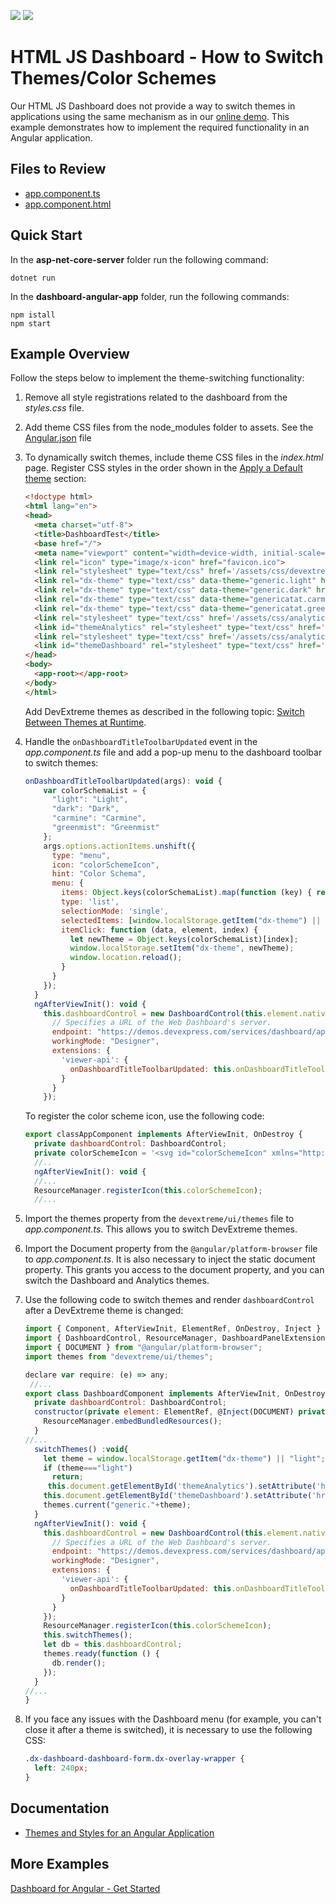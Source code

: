 <!-- default badges list -->
[![](https://img.shields.io/badge/Open_in_DevExpress_Support_Center-FF7200?style=flat-square&logo=DevExpress&logoColor=white)](https://supportcenter.devexpress.com/ticket/details/T828717)
[![](https://img.shields.io/badge/📖_How_to_use_DevExpress_Examples-e9f6fc?style=flat-square)](https://docs.devexpress.com/GeneralInformation/403183)
<!-- default badges end -->

# HTML JS Dashboard - How to Switch Themes/Color Schemes

Our HTML JS Dashboard does not provide a way to switch themes in applications using the same mechanism as in our [online demo](https://demos.devexpress.com/Dashboard/). This example demonstrates how to implement the required functionality in an Angular application.


## Files to Review

* [app.component.ts](./dashboard-angular-app/src/app/app.component.ts)
* [app.component.html](./dashboard-angular-app/src/app/app.component.html)

## Quick Start

In the **asp-net-core-server** folder run the following command:

```
dotnet run
```

In the **dashboard-angular-app** folder, run the following commands:

```
npm istall
npm start
```
## Example Overview

Follow the steps below to implement the theme-switching functionality:


1. Remove all style registrations related to the dashboard from the *styles.css* file.
1. Add theme CSS files from the node_modules folder to assets. See the [Angular.json](dashboard-angular-app/angular.json#L25-L40) file
1. To dynamically switch themes, include theme CSS files in the *index.html* page. Register CSS styles in the order shown in the [Apply a Default theme](https://docs.devexpress.com/Dashboard/119299#apply-a-built-in-theme) section:


    ```html
    <!doctype html>
    <html lang="en">
    <head>
      <meta charset="utf-8">
      <title>DashboardTest</title>
      <base href="/">
      <meta name="viewport" content="width=device-width, initial-scale=1">
      <link rel="icon" type="image/x-icon" href="favicon.ico">
      <link rel="stylesheet" type="text/css" href='/assets/css/devextreme/dx.common.css'/>
      <link rel="dx-theme" type="text/css" data-theme="generic.light" href='/assets/css/devextreme/dx.light.css' data-active="true" />
      <link rel="dx-theme" type="text/css" data-theme="generic.dark" href='/assets/css/devextreme/dx.dark.css' data-active="false" />
      <link rel="dx-theme" type="text/css" data-theme="genericatat.carmine" href='/assets/css/devextreme/dx.carmine.css' data-active="false" />
      <link rel="dx-theme" type="text/css" data-theme="genericatat.greenmist" href='/assets/css/devextreme/dx.greenmist.css' data-active="false" />
      <link rel="stylesheet" type="text/css" href='/assets/css/analytics/dx-analytics.common.css' />
      <link id="themeAnalytics" rel="stylesheet" type="text/css" href='/assets/css/analytics/dx-analytics.light.css' />
      <link rel="stylesheet" type="text/css" href='/assets/css/analytics/dx-querybuilder.css' />
      <link id="themeDashboard" rel="stylesheet" type="text/css" href='/assets/css/dashboard/dx-dashboard.light.css' />
    </head>
    <body>
      <app-root></app-root>
    </body>
    </html>
    ```

   Add DevExtreme themes as described in the following topic: [Switch Between Themes at Runtime](https://js.devexpress.com/Angular/Documentation/Guide/Themes_and_Styles/Predefined_Themes/#Switch_Between_Themes_at_Runtime).

4. Handle the `onDashboardTitleToolbarUpdated` event in the *app.component.ts* file and add a pop-up menu to the dashboard toolbar to switch themes:

 
    ```js  
    onDashboardTitleToolbarUpdated(args): void {  
        var colorSchemaList = {  
          "light": "Light",  
          "dark": "Dark",  
          "carmine": "Carmine",
          "greenmist": "Greenmist"
        };
        args.options.actionItems.unshift({  
          type: "menu",  
          icon: "colorSchemeIcon",  
          hint: "Color Schema",  
          menu: {  
            items: Object.keys(colorSchemaList).map(function (key) { return colorSchemaList[key] }),  
            type: 'list',  
            selectionMode: 'single',  
            selectedItems: [window.localStorage.getItem("dx-theme") || "light"],  
            itemClick: function (data, element, index) {  
              let newTheme = Object.keys(colorSchemaList)[index];  
              window.localStorage.setItem("dx-theme", newTheme);  
              window.location.reload();  
            }  
          }  
        });  
      }  
      ngAfterViewInit(): void {  
        this.dashboardControl = new DashboardControl(this.element.nativeElement.querySelector(".dashboard-container"), {  
          // Specifies a URL of the Web Dashboard's server.  
          endpoint: "https://demos.devexpress.com/services/dashboard/api",  
          workingMode: "Designer",  
          extensions: {  
            'viewer-api': {  
              onDashboardTitleToolbarUpdated: this.onDashboardTitleToolbarUpdated  
            }  
          }  
        });  
    ```

    To register the color scheme icon, use the following code:

    ```js
    export classAppComponent implements AfterViewInit, OnDestroy {  
      private dashboardControl: DashboardControl;  
      private colorSchemeIcon = '<svg id="colorSchemeIcon" xmlns="http://www.w3.org/2000/svg" viewBox="0 0 24 24"><defs><style>.dx_gray{fill:#7b7b7b;}</style></defs><title>Themes copy</title><path class="dx_gray" d="M12,3a9,9,0,0,0,0,18c7,0,1.35-3.13,3-5,1.4-1.59,6,4,6-4A9,9,0,0,0,12,3ZM5,10a2,2,0,1,1,2,2A2,2,0,0,1,5,10Zm3,7a2,2,0,1,1,2-2A2,2,0,0,1,8,17Zm3-8a2,2,0,1,1,2-2A2,2,0,0,1,11,9Zm5,1a2,2,0,1,1,2-2A2,2,0,0,1,16,10Z" /></svg>';  
      //..  
      ngAfterViewInit(): void {  
      //...  
      ResourceManager.registerIcon(this.colorSchemeIcon);  
      //...
    ```  
1. Import the themes property from the `devextreme/ui/themes` file to *app.component.ts*. This allows you to switch DevExtreme themes.
1. Import the Document property from the `@angular/platform-browser` file to *app.component.ts*. It is also necessary to inject the static document property. This grants you access to the document property, and you can switch the Dashboard and Analytics themes.

1. Use the following code to switch themes and render `dashboardControl` after a DevExtreme theme is changed:

    ```js
    import { Component, AfterViewInit, ElementRef, OnDestroy, Inject } from '@angular/core';  
    import { DashboardControl, ResourceManager, DashboardPanelExtension } from 'devexpress-dashboard';  
    import { DOCUMENT } from "@angular/platform-browser";  
    import themes from "devextreme/ui/themes";  
    
    declare var require: (e) => any;  
     //...  
    export class DashboardComponent implements AfterViewInit, OnDestroy {  
      private dashboardControl: DashboardControl;  
      constructor(private element: ElementRef, @Inject(DOCUMENT) private document) {  
        ResourceManager.embedBundledResources();  
      }  
    //...  
      switchThemes() :void{  
        let theme = window.localStorage.getItem("dx-theme") || "light";  
        if (theme==="light")  
          return;  
         this.document.getElementById('themeAnalytics').setAttribute('href','assets/css/analytics/dx-analytics.'+theme+'.css');  
        this.document.getElementById('themeDashboard').setAttribute('href','assets/css/dashboard/dx-dashboard.'+theme+'.css');  
        themes.current("generic."+theme);  
      }  
      ngAfterViewInit(): void {  
        this.dashboardControl = new DashboardControl(this.element.nativeElement.querySelector(".dashboard-container"), {  
          // Specifies a URL of the Web Dashboard's server.  
          endpoint: "https://demos.devexpress.com/services/dashboard/api",  
          workingMode: "Designer",  
          extensions: {  
            'viewer-api': {  
              onDashboardTitleToolbarUpdated: this.onDashboardTitleToolbarUpdated  
            }  
          }  
        });  
        ResourceManager.registerIcon(this.colorSchemeIcon);  
        this.switchThemes();  
        let db = this.dashboardControl;  
        themes.ready(function () {  
          db.render();  
        });  
      }  
    //...  
    } 
    ```

1. If you face any issues with the Dashboard menu (for example, you can't close it after a theme is switched), it is necessary to use the following CSS:

    ```css
    .dx-dashboard-dashboard-form.dx-overlay-wrapper {  
      left: 240px;  
    }   
    ```
## Documentation

* [Themes and Styles for an Angular Application](https://docs.devexpress.com/Dashboard/402098)

## More Examples

[Dashboard for Angular - Get Started](https://github.com/DevExpress-Examples/dashboard-angular-app-get-started)

